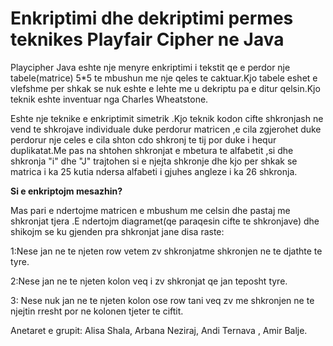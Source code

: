 <h1><strong> Enkriptimi dhe dekriptimi permes teknikes Playfair Cipher ne Java</strong></h1>



Playcipher Java eshte nje menyre enkriptimi i tekstit qe e perdor nje tabele(matrice) 5*5 te mbushun me nje qeles te caktuar.Kjo tabele eshet e vlefshme per shkak se nuk eshte e lehte me u dekriptu pa e ditur qelsin.Kjo teknik eshte inventuar nga Charles Wheatstone.

Eshte nje teknike e enkriptimit simetrik .Kjo teknik kodon cifte shkronjash ne vend te shkrojave individuale duke perdorur matricen ,e cila zgjerohet duke perdorur nje celes e cila shton cdo shkronj te tij por duke i hequr duplikatat.Me pas na shtohen shkronjat e mbetura te alfabetit ,si dhe shkronja "i" dhe "J" trajtohen si e njejta shkronje dhe kjo per shkak se matrica i ka 25 kutia ndersa alfabeti i gjuhes angleze i ka 26 shkronja.

<strong>Si e enkriptojm mesazhin?</strong>

Mas pari e ndertojme matricen e mbushum me celsin dhe pastaj me shkronjat tjera .E ndertojm diagramet(qe paraqesin cifte te shkronjave) dhe shikojm se ku gjenden pra shkronjat jane disa raste:

1:Nese jan ne te njeten row vetem zv shkronjatme shkronjen ne te djathte te tyre.

2:Nese jan ne te njeten kolon veq i zv shkronjat qe jan teposht tyre.

3: Nese nuk jan ne te njeten kolon ose row tani veq zv me shkronjen ne te njejtin rresht por ne kolonen tjeter te ciftit.

Anetaret e grupit:
Alisa Shala,
Arbana Neziraj,
Andi Ternava ,
Amir Balje.



